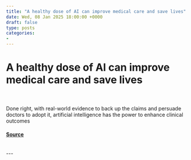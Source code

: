 ```yaml
---
title: "A healthy dose of AI can improve medical care and save lives"
date: Wed, 08 Jan 2025 18:00:00 +0000
draft: false
type: posts
categories: 
- 
---
```

# A healthy dose of AI can improve medical care and save lives

<br/>

<br/>
Done right, with real-world evidence to back up the claims and persuade doctors to adopt it, artificial intelligence has the power to enhance clinical outcomes

#### [Source](https://www.newscientist.com/article/mg26435252-400-a-healthy-dose-of-ai-can-improve-medical-care-and-save-lives/?utm_campaign=RSS%7CNSNS&utm_source=NSNS&utm_medium=RSS&utm_content=technology)

<br/>
---
